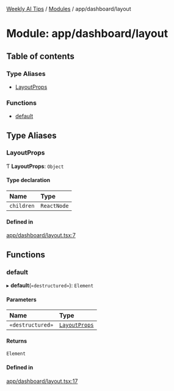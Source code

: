 [Weekly AI Tips](../README.md) / [Modules](../modules.md) / app/dashboard/layout

# Module: app/dashboard/layout

## Table of contents

### Type Aliases

- [LayoutProps](app_dashboard_layout.md#layoutprops)

### Functions

- [default](app_dashboard_layout.md#default)

## Type Aliases

### LayoutProps

Ƭ **LayoutProps**: `Object`

#### Type declaration

| Name | Type |
| :------ | :------ |
| `children` | `ReactNode` |

#### Defined in

[app/dashboard/layout.tsx:7](https://github.com/alexsoyes/weekly-ai-tips/blob/b3fea4afd71b68632685f2d382621a10bad6affa/app/dashboard/layout.tsx#L7)

## Functions

### default

▸ **default**(`«destructured»`): `Element`

#### Parameters

| Name | Type |
| :------ | :------ |
| `«destructured»` | [`LayoutProps`](app_dashboard_layout.md#layoutprops) |

#### Returns

`Element`

#### Defined in

[app/dashboard/layout.tsx:17](https://github.com/alexsoyes/weekly-ai-tips/blob/b3fea4afd71b68632685f2d382621a10bad6affa/app/dashboard/layout.tsx#L17)
